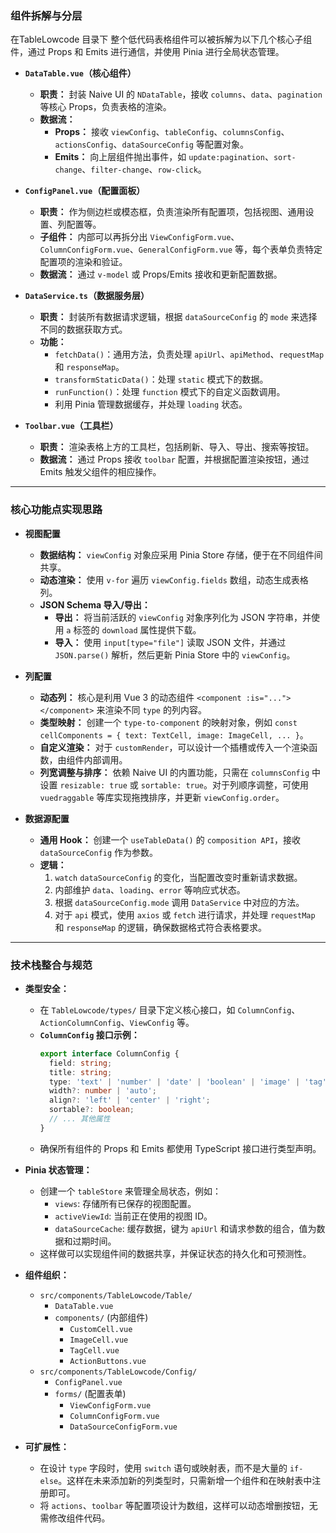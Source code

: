 ### **组件拆解与分层**
在TableLowcode 目录下
整个低代码表格组件可以被拆解为以下几个核心子组件，通过 Props 和 Emits 进行通信，并使用 Pinia 进行全局状态管理。

  * **`DataTable.vue`（核心组件）**

      * **职责：** 封装 Naive UI 的 `NDataTable`，接收 `columns`、`data`、`pagination` 等核心 Props，负责表格的渲染。
      * **数据流：**
          * **Props：** 接收 `viewConfig`、`tableConfig`、`columnsConfig`、`actionsConfig`、`dataSourceConfig` 等配置对象。
          * **Emits：** 向上层组件抛出事件，如 `update:pagination`、`sort-change`、`filter-change`、`row-click`。

  * **`ConfigPanel.vue`（配置面板）**

      * **职责：** 作为侧边栏或模态框，负责渲染所有配置项，包括视图、通用设置、列配置等。
      * **子组件：** 内部可以再拆分出 `ViewConfigForm.vue`、`ColumnConfigForm.vue`、`GeneralConfigForm.vue` 等，每个表单负责特定配置项的渲染和验证。
      * **数据流：** 通过 `v-model` 或 Props/Emits 接收和更新配置数据。

  * **`DataService.ts`（数据服务层）**

      * **职责：** 封装所有数据请求逻辑，根据 `dataSourceConfig` 的 `mode` 来选择不同的数据获取方式。
      * **功能：**
          * `fetchData()`：通用方法，负责处理 `apiUrl`、`apiMethod`、`requestMap` 和 `responseMap`。
          * `transformStaticData()`：处理 `static` 模式下的数据。
          * `runFunction()`：处理 `function` 模式下的自定义函数调用。
          * 利用 Pinia 管理数据缓存，并处理 `loading` 状态。

  * **`Toolbar.vue`（工具栏）**

      * **职责：** 渲染表格上方的工具栏，包括刷新、导入、导出、搜索等按钮。
      * **数据流：** 通过 Props 接收 `toolbar` 配置，并根据配置渲染按钮，通过 Emits 触发父组件的相应操作。

-----

### **核心功能点实现思路**

  * **视图配置**

      * **数据结构：** `viewConfig` 对象应采用 Pinia Store 存储，便于在不同组件间共享。
      * **动态渲染：** 使用 `v-for` 遍历 `viewConfig.fields` 数组，动态生成表格列。
      * **JSON Schema 导入/导出：**
          * **导出：** 将当前活跃的 `viewConfig` 对象序列化为 JSON 字符串，并使用 `a` 标签的 `download` 属性提供下载。
          * **导入：** 使用 `input[type="file"]` 读取 JSON 文件，并通过 `JSON.parse()` 解析，然后更新 Pinia Store 中的 `viewConfig`。

  * **列配置**

      * **动态列：** 核心是利用 Vue 3 的动态组件 `<component :is="..."></component>` 来渲染不同 `type` 的列内容。
      * **类型映射：** 创建一个 `type-to-component` 的映射对象，例如 `const cellComponents = { text: TextCell, image: ImageCell, ... }`。
      * **自定义渲染：** 对于 `customRender`，可以设计一个插槽或传入一个渲染函数，由组件内部调用。
      * **列宽调整与排序：** 依赖 Naive UI 的内置功能，只需在 `columnsConfig` 中设置 `resizable: true` 或 `sortable: true`。对于列顺序调整，可使用 `vuedraggable` 等库实现拖拽排序，并更新 `viewConfig.order`。

  * **数据源配置**

      * **通用 Hook：** 创建一个 `useTableData()` 的 `composition API`，接收 `dataSourceConfig` 作为参数。
      * **逻辑：**
        1.  `watch` `dataSourceConfig` 的变化，当配置改变时重新请求数据。
        2.  内部维护 `data`、`loading`、`error` 等响应式状态。
        3.  根据 `dataSourceConfig.mode` 调用 `DataService` 中对应的方法。
        4.  对于 `api` 模式，使用 `axios` 或 `fetch` 进行请求，并处理 `requestMap` 和 `responseMap` 的逻辑，确保数据格式符合表格要求。

-----

### **技术栈整合与规范**

  * **类型安全：**

      * 在 `TableLowcode/types/` 目录下定义核心接口，如 `ColumnConfig`、`ActionColumnConfig`、`ViewConfig` 等。
      * **`ColumnConfig` 接口示例：**
        ```typescript
        export interface ColumnConfig {
          field: string;
          title: string;
          type: 'text' | 'number' | 'date' | 'boolean' | 'image' | 'tag';
          width?: number | 'auto';
          align?: 'left' | 'center' | 'right';
          sortable?: boolean;
          // ... 其他属性
        }
        ```
      * 确保所有组件的 Props 和 Emits 都使用 TypeScript 接口进行类型声明。

  * **Pinia 状态管理：**

      * 创建一个 `tableStore` 来管理全局状态，例如：
          * `views`: 存储所有已保存的视图配置。
          * `activeViewId`: 当前正在使用的视图 ID。
          * `dataSourceCache`: 缓存数据，键为 `apiUrl` 和请求参数的组合，值为数据和过期时间。
      * 这样做可以实现组件间的数据共享，并保证状态的持久化和可预测性。

  * **组件组织：**

      * `src/components/TableLowcode/Table/`
          * `DataTable.vue`
          * `components/` (内部组件)
              * `CustomCell.vue`
              * `ImageCell.vue`
              * `TagCell.vue`
              * `ActionButtons.vue`
      * `src/components/TableLowcode/Config/`
          * `ConfigPanel.vue`
          * `forms/` (配置表单)
              * `ViewConfigForm.vue`
              * `ColumnConfigForm.vue`
              * `DataSourceConfigForm.vue`

  * **可扩展性：**

      * 在设计 `type` 字段时，使用 `switch` 语句或映射表，而不是大量的 `if-else`。这样在未来添加新的列类型时，只需新增一个组件和在映射表中注册即可。
      * 将 `actions`、`toolbar` 等配置项设计为数组，这样可以动态增删按钮，无需修改组件代码。